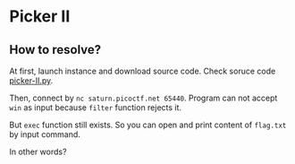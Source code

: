 # Picker II

## How to resolve?

At first, launch instance and download source code.
Check soruce code [picker-II.py](./picker-II.py).

Then, connect by `nc saturn.picoctf.net 65440`.
Program can not accept `win` as input because `filter` function rejects it.

But `exec` function still exists.
So you can open and print content of `flag.txt` by input command.

In other words?